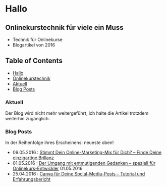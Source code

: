 # Hallo


## Onlinekurstechnik für viele ein Muss
- Technik für Onlinekurse
- Blogartikel von 2016

## Table of Contents
 * [Hallo](#hallo)
  * [Onlinekurstechnik](#onlinekurstechnik)
   * [Aktuell](#aktuell)
   * [Blog Posts](#blog-posts)

### Aktuell
Der Blog wird nicht mehr weitergeführt, ich halte die Artikel trotzdem weiterhin zugänglich.

### Blog Posts
In der Reihenfolge ihres Erscheinens: neueste oben!

- 09.05.2016  : [Stimmt Dein Online-Marketing-Mix für Dich? – Finde Deine einzigartige Brillanz](einzigartige_brillanz.md)
- 01.05.2016  : [Der Umgang mit entmutigenden Gedanken – speziell für Onlinekurs-Entwickler](entmutigende_gedanken/entmutigende_gedanken.md)
01.05.2016
- 25.04.2016 : [Canva für Deine Social-Media-Posts – Tutorial und Erfahrungsbericht](canvas_fuer_social_media_posts.md)

